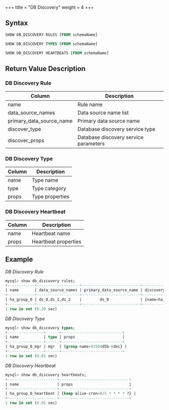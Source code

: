 +++
title = "DB Discovery"
weight = 4
+++

## Syntax

```sql
SHOW DB_DISCOVERY RULES [FROM schemaName]

SHOW DB_DISCOVERY TYPES [FROM schemaName]

SHOW DB_DISCOVERY HEARTBEATS [FROM schemaName]
```

## Return Value Description

### DB Discovery Rule

| Column                   | Description                            |
| ------------------------ | -------------------------------------- |
| name                     | Rule name                              |
| data_source_names        | Data source name list                  |
| primary_data_source_name | Primary data source name               |
| discover_type            | Database discovery service type        |
| discover_props           | Database discovery service parameters  |


### DB Discovery Type

| Column                   | Description     |
| ------------------------ | ----------------|
| name                     | Type name       |
| type                     | Type category   |
| props                    | Type properties |

### DB Discovery Heartbeat

| Column                   | Description           |
| ------------------------ | ----------------------|
| name                     | Heartbeat name        |
| props                    | Heartbeat properties  |

## Example

*DB Discovery Rule*

```sql
mysql> show db_discovery rules;
+------------+-------------------+--------------------------+------------------------------------------------------------------+------------------------------------------------------------------+
| name       | data_source_names | primary_data_source_name | discovery_type                                                   | discovery_heartbeat                                              |
+------------+-------------------+--------------------------+------------------------------------------------------------------+------------------------------------------------------------------+
| ha_group_0 | ds_0,ds_1,ds_2    |        ds_0              | {name=ha_group_0_mgr, type=mgr, props={group-name=92504d5b-6dec}} | {name=ha_group_0_heartbeat, props={keep-alive-cron=0/5 * * * * ?}} |
+------------+-------------------+--------------------------+------------------------------------------------------------------+------------------------------------------------------------------+
1 row in set (0.20 sec)
```

*DB Discovery Type*

```sql
mysql> show db_discovery types;
+----------------+------+---------------------------+
| name           | type | props                     |
+----------------+------+---------------------------+
| ha_group_0_mgr | mgr  | {group-name=92504d5b-6dec} |
+----------------+------+---------------------------+
1 row in set (0.01 sec)
```

*DB Discovery Heartbeat*

```sql
mysql> show db_discovery heartbeats;
+----------------------+-------------------------------+
| name                 | props                         |
+----------------------+-------------------------------+
| ha_group_0_heartbeat | {keep-alive-cron=0/5 * * * * ?} |
+----------------------+-------------------------------+
1 row in set (0.01 sec)
```
